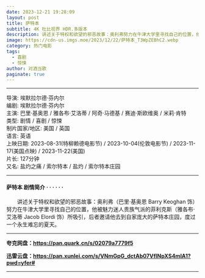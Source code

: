 ```yaml
---
date: 2023-12-21 19:28:09
layout: post
title: 萨特本
subtitle: 4K 杜比视界 HDR.多版本
description: 讲述关于特权和欲望的邪恶故事：奥利弗努力在牛津大学里寻找自己的位置，他被魅力迷人贵族气派的菲利克斯所吸引，后者邀请他去到自家庞大的萨特本庄园，度过一个永生难忘的夏天...
image: https://cdn-us.imgs.moe/2023/12/22/萨特本_T3WpZEBhC2.webp
category: 热门电影
tags:
  - 喜剧
  - 惊悚
author: 对酒当歌
paginate: true
---
```


---

导演: 埃默拉尔德·芬内尔  
编剧: 埃默拉尔德·芬内尔  
主演: 巴里·基奥恩 / 雅各布·艾洛蒂 / 阿奇·马德基 / 赛迪·斯欧维奥 / 米莉·肯特  
类型: 剧情 / 喜剧 / 惊悚  
制片国家/地区: 美国 / 英国  
语言: 英语  
上映日期: 2023-08-31(特柳赖德电影节) / 2023-10-04(伦敦电影节) / 2023-11-17(美国点映) / 2023-11-22(美国)  
片长: 127分钟  
又名: 盐灼之痛 / 索尔特本 / 盐灼 / 索尔特本庄园  

---

#### 萨特本 剧情简介 · · · · · ·

　　讲述关于特权和欲望的邪恶故事：奥利弗（巴里·基奥恩 Barry Keoghan 饰）努力在牛津大学里寻找自己的位置，他被魅力迷人贵族气派的菲利克斯（雅各布·艾洛蒂 Jacob Elordi 饰）所吸引，后者邀请他去到自家庞大的萨特本庄园，度过一个永生难忘的夏天。

---

**夸克网盘：<https://pan.quark.cn/s/02079a7779f5>**

**迅雷云盘：<https://pan.xunlei.com/s/VNmGpG_dctAb07VfINpXS4mIA1?pwd=yfer#>**

---
